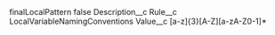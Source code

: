 <?xml version="1.0" encoding="UTF-8"?>
<CustomMetadata xmlns="http://soap.sforce.com/2006/04/metadata" xmlns:xsi="http://www.w3.org/2001/XMLSchema-instance" xmlns:xsd="http://www.w3.org/2001/XMLSchema">
    <label>finalLocalPattern</label>
    <protected>false</protected>
    <values>
        <field>Description__c</field>
        <value xsi:nil="true"/>
    </values>
    <values>
        <field>Rule__c</field>
        <value xsi:type="xsd:string">LocalVariableNamingConventions</value>
    </values>
    <values>
        <field>Value__c</field>
        <value xsi:type="xsd:string">[a-z]{3}[A-Z][a-zA-Z0-1]*</value>
    </values>
</CustomMetadata>

